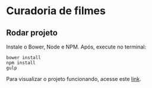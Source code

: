 # Curadoria de filmes

## Rodar projeto

Instale o Bower, Node e NPM. Após, execute no terminal:

    bower install
    npm install
    gulp

Para visualizar o projeto funcionando, acesse este [link](https://jefferson-william.github.io/curadoria-de-filmes/).
